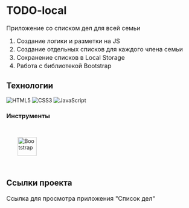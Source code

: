 # TODO-local

<p fr-original-style="" style="margin-top: 0px; margin-bottom: 12px; color: var(--ui-sb-color-text-main); box-sizing: border-box; font-size: 16px; line-height: 22px;">Приложение со списком дел для всей семьи</p>

<ol fr-original-style="" style="margin-top: 0px; margin-bottom: 1rem; box-sizing: border-box; font-size: 16px; line-height: 22px;">
<li fr-original-style="" style="box-sizing: border-box;">Создание логики и разметки на JS </li>
<li fr-original-style="" style="box-sizing: border-box;">Создание отдельных списков для каждого члена семьи</li>
<li fr-original-style="" style="box-sizing: border-box;">Сохранение списков в Local Storage</li>
<li fr-original-style="" style="box-sizing: border-box;">Работа с библиотекой Bootstrap</li>
</ol>

## Технологии
![HTML5](https://img.shields.io/badge/-HTML5-e34f26?logo=html5&logoColor=white)
![CSS3](https://img.shields.io/badge/-CSS3-1572b6?logo=css3&logoColor=white)
![JavaScript](https://img.shields.io/badge/-JavaScript-f7df1e?logo=javaScript&logoColor=black)

### Инструменты
<div>
<a href="https://getbootstrap.com/docs/3.4/javascript/" target="_blank"><img style="margin: 30px" src="https://profilinator.rishav.dev/skills-assets/bootstrap-plain.svg" alt="Bootstrap" height="50" /></a>
</div>

## Ссылки проекта

<p fr-original-style="" style="margin-top: 0px; margin-bottom: 12px; color: var(--ui-sb-color-text-main); box-sizing: border-box; font-size: 16px; line-height: 22px;">Ссылка для просмотра приложения <a fr-original-style="" href="https://gusevanadezhda.github.io./TODO-local/" rel="noopener noreferrer" style="user-select: auto; text-decoration: none; box-sizing: border-box;" target="_blank"> "Список дел"</a></p>
